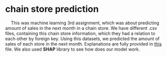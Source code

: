 # chain store prediction
&emsp; This was machine learning 3rd assignment, which was about predicting amount of sales in the next month in a chain store.
We have different .csv files, containing this chain store information, which they had a relation to each other by foreign key. Using this datasets, we predicted the amount of sales of each store in the next month. 
Explanations are fully provided in [this](https://github.com/ParsaMohammadpour/chain-store-prediction/blob/main/chain-store-prediction.ipynb) file. We also used **SHAP** library to see how does our model work.
